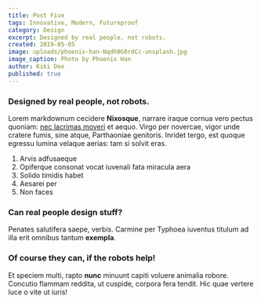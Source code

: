 ```yaml
---
title: Post Five
tags: Innovative, Modern, Futureproof
category: Design
excerpt: Designed by real people, not robots.
created: 2019-05-05
image: uploads/phoenix-han-Nqdh0G8rdCc-unsplash.jpg
image_caption: Photo by Phoenix Han
author: Kiki Dee
published: true
---
```


### Designed by real people, not robots.

Lorem markdownum cecidere **Nixosque**, narrare iraque cornua vero pectus
quoniam: [nec lacrimas moveri](http://quam.io/daturum) et aequo. Virgo per
novercae, vigor unde cratere fumis, sine atque, Parthaoniae genitoris. Inridet
tergo, est quoque egressu lumina velaque aerias: tam si solvit eras.

1. Arvis adfusaeque
2. Opiferque consonat vocat iuvenali fata miracula aera
3. Solido timidis habet
4. Aesarei per
5. Non faces

### Can real people design stuff?

Penates salutifera saepe, verbis. Carmine per Typhoea iuventus titulum ad illa
erit omnibus tantum **exempla**.

### Of course they can, if the robots help!

Et speciem multi, rapto **nunc** minuunt capiti voluere animalia robore.
Concutio flammam reddita, ut cuspide, corpora fera tendit. Hic quae vertere luce
o vite ut iuris!

